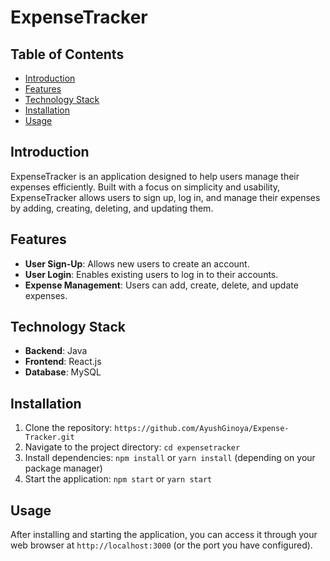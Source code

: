 # ExpenseTracker

## Table of Contents
- [Introduction](#introduction)
- [Features](#features)
- [Technology Stack](#technology-stack)
- [Installation](#installation)
- [Usage](#usage)

## Introduction
ExpenseTracker is an application designed to help users manage their expenses efficiently. Built with a focus on simplicity and usability, ExpenseTracker allows users to sign up, log in, and manage their expenses by adding, creating, deleting, and updating them.


## Features
- **User Sign-Up**: Allows new users to create an account.
- **User Login**: Enables existing users to log in to their accounts.
- **Expense Management**: Users can add, create, delete, and update expenses.

## Technology Stack
- **Backend**: Java
- **Frontend**: React.js
- **Database**: MySQL

## Installation
1. Clone the repository: `https://github.com/AyushGinoya/Expense-Tracker.git`
2. Navigate to the project directory: `cd expensetracker`
3. Install dependencies: `npm install` or `yarn install` (depending on your package manager)
4. Start the application: `npm start` or `yarn start`

## Usage
After installing and starting the application, you can access it through your web browser at `http://localhost:3000` (or the port you have configured).

